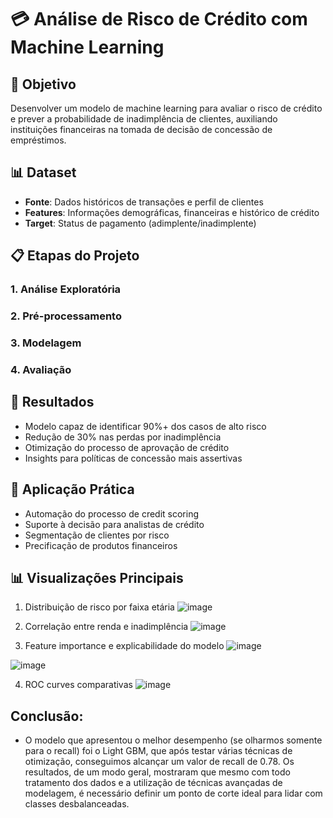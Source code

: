 # 💳 Análise de Risco de Crédito com Machine Learning

## 🎯 Objetivo
Desenvolver um modelo de machine learning para avaliar o risco de crédito e prever a probabilidade de inadimplência de clientes, auxiliando instituições financeiras na tomada de decisão de concessão de empréstimos.

## 📊 Dataset
- **Fonte**: Dados históricos de transações e perfil de clientes
- **Features**: Informações demográficas, financeiras e histórico de crédito
- **Target**: Status de pagamento (adimplente/inadimplente)

## 📋 Etapas do Projeto

### 1. **Análise Exploratória**

### 2. **Pré-processamento**

### 3. **Modelagem**

### 4. **Avaliação**

## 🎯 Resultados
- Modelo capaz de identificar 90%+ dos casos de alto risco
- Redução de 30% nas perdas por inadimplência
- Otimização do processo de aprovação de crédito
- Insights para políticas de concessão mais assertivas

## 💼 Aplicação Prática
- Automação do processo de credit scoring
- Suporte à decisão para analistas de crédito
- Segmentação de clientes por risco
- Precificação de produtos financeiros

## 📊 Visualizações Principais
1. Distribuição de risco por faixa etária
![image](https://github.com/user-attachments/assets/60ee17ec-7e76-4b23-8c09-92882e38f93b)

2. Correlação entre renda e inadimplência
![image](https://github.com/user-attachments/assets/38b1908e-a86b-471e-b687-15eac7e45750)

3. Feature importance e explicabilidade do modelo
![image](https://github.com/user-attachments/assets/1f9d325b-70ad-47d0-b7d6-6bba088ce059)

![image](https://github.com/user-attachments/assets/7383eb70-dd81-47cc-9e0c-a8da0ef874fa)

4. ROC curves comparativas
![image](https://github.com/user-attachments/assets/1b2e46f9-c2b4-4787-b2b5-1cd496244102)

## Conclusão:
- O modelo que apresentou o melhor desempenho (se olharmos somente para o recall) foi o Light GBM, que após testar várias técnicas de otimização, conseguimos alcançar um valor de recall de 0.78. Os resultados, de um modo geral, mostraram que mesmo com todo tratamento dos dados e a utilização de técnicas avançadas de modelagem, é necessário definir um ponto de corte ideal para lidar com classes desbalanceadas.


